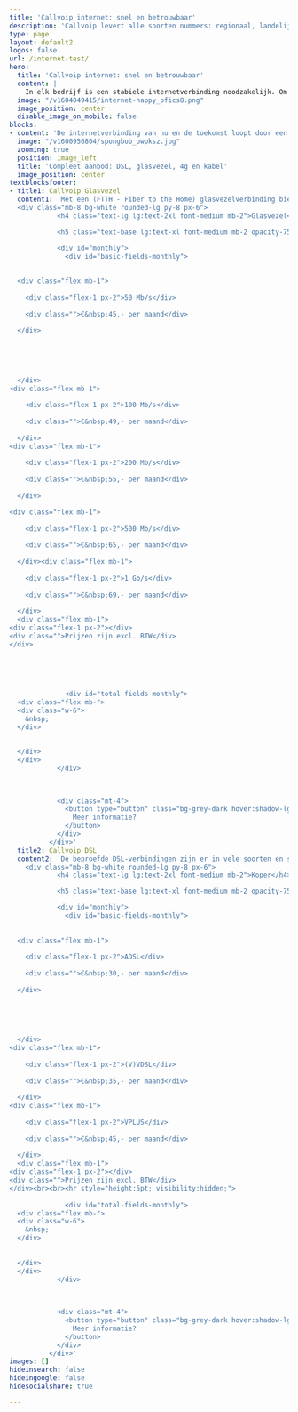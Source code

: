 ```yaml
---
title: 'Callvoip internet: snel en betrouwbaar'
description: 'Callvoip levert alle soorten nummers: regionaal, landelijk, service of internationaal.'
type: page
layout: default2
logos: false
url: /internet-test/
hero:
  title: 'Callvoip internet: snel en betrouwbaar'
  content: |-
    In elk bedrijf is een stabiele internetverbinding noodzakelijk. Om überhaupt te werken is het simpelweg onmisbaar met de vele cloud toepassingen, e-mail, videovergaderen en natuurlijk om te bellen.<br><br><a href="https://files.callvoip.nl/downloads/callvoip-adsl-vdsl_aanvraagformulier.pdf" target="_blank" class="button">Internet aanvragen</a>
  image: "/v1604049415/internet-happy_pfics8.png"
  image_position: center
  disable_image_on_mobile: false
blocks:
- content: 'De internetverbinding van nu en de toekomst loopt door een glasvezelkabel. Snel, betrouwbaar en up- en downloadsnelheden zijn gelijk. Maar met Callvoip internet bieden we op elk adres een goede verbinding, ook als bij jou de glasvezelkabel nog niet ligt. De beproefde DSL is vrijwel altijd beschikbaar en biedt veelal ook voldoende snelheid. Liever via de Ziggo kabel online? Regelen we voor je. En voor locaties in het buitengebied hebben we zelfs een 4G verbindingen die overal en altijd werken.'
  image: "/v1600956804/spongbob_owpksz.jpg"
  zooming: true
  position: image_left
  title: 'Compleet aanbod: DSL, glasvezel, 4g en kabel'
  image_position: center
textblocksfooter:
- title1: Callvoip Glasvezel
  content1: 'Met een (FTTH - Fiber to the Home) glasvezelverbinding bieden we een eigen lijn en een stabiele snelheid die klaar is voor de toekomst. De upload- en downloadsnelheid zijn gelijk en hoge snelheden tot 1 Gbps zijn mogelijk. Met de combinatie van onze telefonie en een internetverbinding profiteer je van 1 aanspreekpunt dat alles voor je regelt.
  <div class="mb-8 bg-white rounded-lg py-8 px-6">
            <h4 class="text-lg lg:text-2xl font-medium mb-2">Glasvezel</h4>

            <h5 class="text-base lg:text-xl font-medium mb-2 opacity-75">Snelheden</h5>

            <div id="monthly">
              <div id="basic-fields-monthly">
  
  
  <div class="flex mb-1">
    
    <div class="flex-1 px-2">50 Mb/s</div>
    
    <div class="">€&nbsp;45,- per maand</div>
    
  </div>
  
  
  
  
  
  </div>
<div class="flex mb-1">
    
    <div class="flex-1 px-2">100 Mb/s</div>
    
    <div class="">€&nbsp;49,- per maand</div>
    
  </div>
<div class="flex mb-1">
    
    <div class="flex-1 px-2">200 Mb/s</div>
    
    <div class="">€&nbsp;55,- per maand</div>
    
  </div>

<div class="flex mb-1">
    
    <div class="flex-1 px-2">500 Mb/s</div>
    
    <div class="">€&nbsp;65,- per maand</div>
    
  </div><div class="flex mb-1">
    
    <div class="flex-1 px-2">1 Gb/s</div>
    
    <div class="">€&nbsp;69,- per maand</div>
    
  </div>
  <div class="flex mb-1">
<div class="flex-1 px-2"></div>
<div class="">Prijzen zijn excl. BTW</div>
</div>
              
              
              
              
              
              <div id="total-fields-monthly">
  <div class="flex mb-">
  <div class="w-6">
    &nbsp;
  </div>
  
  
  </div>
  </div>
            </div>

            
            
            <div class="mt-4">
              <button type="button" class="bg-grey-dark hover:shadow-lg text-white rounded-md block text-center w-full px-4 py-2">
                Meer informatie?
              </button>
            </div>
          </div>'
  title2: Callvoip DSL
  content2: 'De beproefde DSL-verbindingen zijn er in vele soorten en snelheden. De meestvoorkomende zijn ADSL, VDSL en VVDSL. Ook DSL kan heel snel zijn; op basis van jouw adres kunnen we zien wat er mogelijk is en alles voor je regelen. Benieuwd naar de mogelijkheden? Samen bekijken wat voor jouw adres de beste oplossing is.<br><br>
    <div class="mb-8 bg-white rounded-lg py-8 px-6">
            <h4 class="text-lg lg:text-2xl font-medium mb-2">Koper</h4>

            <h5 class="text-base lg:text-xl font-medium mb-2 opacity-75">Techniek soort</h5>

            <div id="monthly">
              <div id="basic-fields-monthly">
  
  
  <div class="flex mb-1">
    
    <div class="flex-1 px-2">ADSL</div>
    
    <div class="">€&nbsp;30,- per maand</div>
    
  </div>
  
  
  
  
  
  </div>
<div class="flex mb-1">
    
    <div class="flex-1 px-2">(V)VDSL</div>
    
    <div class="">€&nbsp;35,- per maand</div>
    
  </div>
<div class="flex mb-1">
    
    <div class="flex-1 px-2">VPLUS</div>
    
    <div class="">€&nbsp;45,- per maand</div>
    
  </div>
  <div class="flex mb-1">
<div class="flex-1 px-2"></div>
<div class="">Prijzen zijn excl. BTW</div>
</div><br><br><hr style="height:5pt; visibility:hidden;">
              
              <div id="total-fields-monthly">
  <div class="flex mb-">
  <div class="w-6">
    &nbsp;
  </div>
  
  
  </div>
  </div>
            </div>

            
            
            <div class="mt-4">
              <button type="button" class="bg-grey-dark hover:shadow-lg text-white rounded-md block text-center w-full px-4 py-2">
                Meer informatie?
              </button>
            </div>
          </div>'
images: []
hideinsearch: false
hideingoogle: false
hidesocialshare: true

---
```

